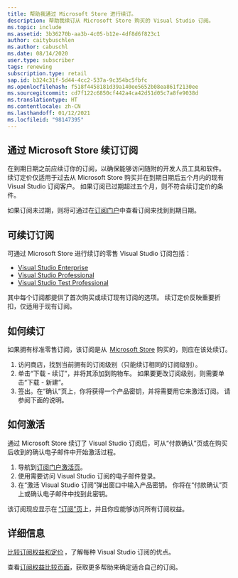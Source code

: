 ```yaml
---
title: 帮助我通过 Microsoft Store 进行续订。
description: 帮助我续订从 Microsoft Store 购买的 Visual Studio 订阅。
ms.topic: include
ms.assetid: 3b36270b-aa3b-4c05-b12e-4df8d6f823c1
author: caitybuschlen
ms.author: cabuschl
ms.date: 08/14/2020
user.type: subscriber
tags: renewing
subscription.type: retail
sap.id: b324c31f-5d44-4cc2-537a-9c354bc5fbfc
ms.openlocfilehash: f518f4458181d39a140ee5652b08ea861f2130ee
ms.sourcegitcommit: cd7f122c6850cf442a4ca42d51d05c7a8fe9038d
ms.translationtype: HT
ms.contentlocale: zh-CN
ms.lasthandoff: 01/12/2021
ms.locfileid: "98147395"
---
```

## <a name="renewing-subscriptions-through-microsoft-store"></a>通过 Microsoft Store 续订订阅 

在到期日期之前应续订你的订阅，以确保能够访问随附的开发人员工具和软件。 续订定价仅适用于过去从 Microsoft Store 购买并在到期日期后五个月内的现有 Visual Studio 订阅客户。 如果订阅已过期超过五个月，则不符合续订定价的条件。 

如果订阅未过期，则将可通过在[订阅门户](https://my.visualstudio.com/subscriptions)中查看订阅来找到到期日期。 

## <a name="subscriptions-available-for-renewal"></a>可续订订阅

可通过 Microsoft Store 进行续订的零售 Visual Studio 订阅包括： 

* [Visual Studio Enterprise](https://www.microsoft.com/en-us/p/visual-studio-enterprise-subscription/DG7GMGF0DST4/0003?rtc=1&activetab=pivot:overviewtab) 
* [Visual Studio Professional](https://www.microsoft.com/p/visual-studio-professional-subscription/dg7gmgf0dst3?activetab=pivot%3aoverviewtab) 
* [Visual Studio Test Professional](https://www.microsoft.com/p/visual-studio-test-professional-subscription/dg7gmgf0dst6?activetab=pivot%3aoverviewtab) 

其中每个订阅都提供了首次购买或续订现有订阅的选项。 续订定价反映重要折扣，仅适用于现有订阅。  

## <a name="how-to-renew"></a>如何续订 

如果拥有标准零售订阅，该订阅是从  [Microsoft Store](https://www.microsoft.com/store) 购买的，则应在该处续订。  

1. 访问商店，找到当前拥有的订阅级别（只能续订相同的订阅级别）。 
1. 单击“下载 - 续订”，并将其添加到购物车。 如果要更改订阅级别，则需要单击“下载 - 新建”。  
1. 签出。在“确认”页上，你将获得一个产品密钥，并将需要用它来激活订阅。 请参阅下面的说明。 

## <a name="how-to-activate"></a>如何激活  

通过 Microsoft Store 续订了 Visual Studio 订阅后，可从“付款确认”页或在购买后收到的确认电子邮件中开始激活过程。 

1. 导航到[订阅门户激活页](https://my.visualstudio.com/subscriptions/activate)。 
1. 使用需要访问 Visual Studio 订阅的电子邮件登录。 
1. 在“激活 Visual Studio 订阅”弹出窗口中输入产品密钥。 你将在“付款确认”页上或确认电子邮件中找到此密钥。 

该订阅现应显示在 [“订阅”页](https://my.visualstudio.com/subscriptions)上，并且你应能够访问所有订阅权益。 

## <a name="more-information"></a>详细信息 

[比较订阅权益和定价](https://visualstudio.microsoft.com/vs/pricing/) ，了解每种 Visual Studio 订阅的优点。 

查看[订阅权益比较页面](https://visualstudio.microsoft.com/vs/benefits/)，获取更多帮助来确定适合自己的订阅。